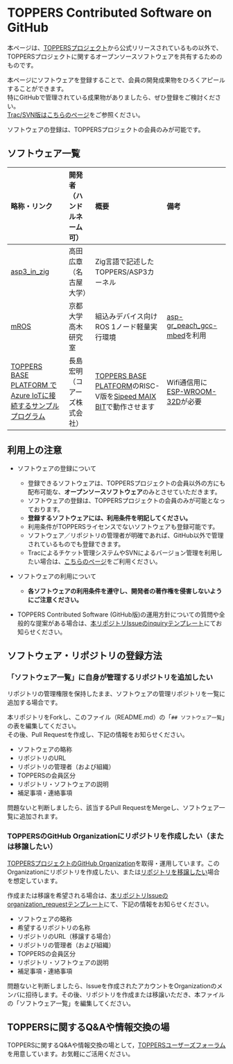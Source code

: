 # TOPPERS Contributed Software on GitHub

本ページは、[TOPPERSプロジェクト](https://toppers.jp/)から公式リリースされているもの以外で、TOPPERSプロジェクトに関するオープンソースソフトウェアを共有するためのものです。   

本ページにソフトウェアを登録することで、会員の開発成果物をひろくアピールすることができます。  
特にGitHubで管理されている成果物がありましたら、ぜひ登録をご検討ください。  
[Trac/SVN版はこちらのページ](https://dev.toppers.jp/trac_user/contrib)をご参照ください。

ソフトウェアの登録は、TOPPERSプロジェクトの会員のみが可能です。

## ソフトウェア一覧

|略称・リンク|開発者（ハンドルネーム可）|概要|備考|
|:--|:--|:--|:--|
| [asp3_in_zig](https://github.com/toppers/asp3_in_zig) | 高田広章（名古屋大学） | Zig言語で記述したTOPPERS/ASP3カーネル |   |
| [mROS](https://github.com/tlk-emb/mROS) | 京都大学 高木研究室 | 組込みデバイス向けROS 1ノード軽量実行環境 | [asp-gr_peach_gcc-mbed](https://github.com/ncesnagoya/asp-gr_peach_gcc-mbed)を利用 |
| [TOPPERS BASE PLATFORM でAzure IoTに接続するサンプルプログラム](https://github.com/h7ga40/ToppersBasePlatformRV_AzureIoT) | 長島宏明（コアーズ株式会社） | [TOPPERS BASE PLATFORM](https://www.toppers.jp/edu-baseplatform.html)のRISC-V版を[Sipeed MAIX BIT](https://jp.seeedstudio.com/Sipeed-MAix-BiT-for-RISC-V-AI-IoT-1-p-2873.html)で動作させます | Wifi通信用に[ESP-WROOM-32D](https://www.switch-science.com/catalog/3156/)が必要 |
<!--下記をコピペして追加してください
|略称・リンク|開発者（ハンドルネーム可）|概要|備考|
-->

## 利用上の注意

- ソフトウェアの登録について
  - 登録できるソフトウェアは、TOPPERSプロジェクトの会員以外の方にも配布可能な、**オープンソースソフトウェア**のみとさせていただきます。
  - ソフトウェアの登録は、TOPPERSプロジェクトの会員のみが可能となっております。
  - **登録するソフトウェアには、利用条件を明記してください。**
  - 利用条件がTOPPERSライセンスでないソフトウェアも登録可能です。
  - ソフトウェア／リポジトリの管理者が明確であれば、GitHub以外で管理されているものでも登録できます。
  - Tracによるチケット管理システムやSVNによるバージョン管理を利用したい場合は、[こちらのページ](https://dev.toppers.jp/trac_user/contrib)をご利用ください。

- ソフトウェアの利用について
  - **各ソフトウェアの利用条件を遵守し、開発者の著作権を侵害しないようにご注意ください。**
  
- TOPPERS Contributed Software (GitHub版)の運用方針についての質問や全般的な提案がある場合は、[本リポジトリIssueのinquiryテンプレート](https://github.com/toppers/contrib/issues/new?template=inquiry.md)にてお知らせください。

## ソフトウェア・リポジトリの登録方法

### 「ソフトウェア一覧」に自身が管理するリポジトリを追加したい

リポジトリの管理権限を保持したまま、ソフトウェアの管理リポジトリを一覧に追加する場合です。

本リポジトリをForkし、このファイル（README.md）の「`## ソフトウェア一覧`」の表を編集してください。  
その後、Pull Requestを作成し、下記の情報をお知らせください。

- ソフトウェアの略称
- リポジトリのURL
- リポジトリの管理者（および組織）
- TOPPERSの会員区分
- リポジトリ・ソフトウェアの説明
- 補足事項・連絡事項

問題ないと判断しましたら、該当するPull RequestをMergeし、ソフトウェア一覧に追加されます。

### TOPPERSのGitHub Organizationにリポジトリを作成したい（または移譲したい）

[TOPPERSプロジェクトのGitHub Organization](https://github.com/toppers)を取得・運用しています。このOrganizationにリポジトリを作成したい、または[リポジトリを移譲したい](https://docs.github.com/ja/github/administering-a-repository/transferring-a-repository)場合を想定しています。

作成または移譲を希望される場合は、[本リポジトリIssueのorganization_requestテンプレート](https://github.com/toppers/contrib/issues/new?template=organization_request.md)にて、下記の情報をお知らせください。

- ソフトウェアの略称
- 希望するリポジトリの名称
- リポジトリのURL（移譲する場合）
- リポジトリの管理者（および組織）
- TOPPERSの会員区分
- リポジトリ・ソフトウェアの説明
- 補足事項・連絡事項

問題ないと判断しましたら、Issueを作成されたアカウントをOrganizationのメンバに招待します。その後、リポジトリを作成または移譲いただき、本ファイルの「ソフトウェア一覧」を編集してください。

## TOPPERSに関するQ&Aや情報交換の場

TOPPERSに関するQ&Aや情報交換の場として，[TOPPERSユーザーズフォーラム](https://github.com/toppers/users-forum)を用意しています。お気軽にご活用ください。
